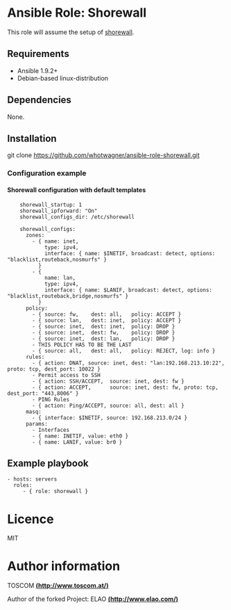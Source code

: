 # Ansible Role: Shorewall

This role will assume the setup of [shorewall](http://shorewall.net/). 

## Requirements

- Ansible 1.9.2+
- Debian-based linux-distribution

## Dependencies

None.

## Installation

git clone https://github.com/whotwagner/ansible-role-shorewall.git

### Configuration example


#### Shorewall configuration with default templates

```
    shorewall_startup: 1
    shorewall_ipforward: "On"
    shorewall_configs_dir: /etc/shorewall

    shorewall_configs:
      zones:
        - { name: inet, 
            type: ipv4,
            interface: { name: $INETIF, broadcast: detect, options: "blacklist,routeback,nosmurfs" }
          }
        - { 
            name: lan, 
            type: ipv4,
            interface: { name: $LANIF, broadcast: detect, options: "blacklist,routeback,bridge,nosmurfs" }
          }
      policy:
        - { source: fw,    dest: all,   policy: ACCEPT }
        - { source: lan,   dest: inet,  policy: ACCEPT }
        - { source: inet,  dest: inet,  policy: DROP }
        - { source: inet,  dest: fw,    policy: DROP }
        - { source: inet,  dest: lan,   policy: DROP }
        - THIS POLICY HAS TO BE THE LAST
        - { source: all,   dest: all,   policy: REJECT, log: info } 
      rules:
        - { action: DNAT, source: inet, dest: "lan:192.168.213.10:22", proto: tcp, dest_port: 10022 }
        - Permit access to SSH
        - { action: SSH/ACCEPT,  source: inet, dest: fw }
        - { action: ACCEPT,      source: inet, dest: fw, proto: tcp, dest_port: "443,8006" }
        - PING Rules
        - { action: Ping/ACCEPT, source: all, dest: all }
      masq:
        - { interface: $INETIF, source: 192.168.213.0/24 }
      params:
        - Interfaces
        - { name: INETIF, value: eth0 }
        - { name: LANIF, value: br0 }

```

## Example playbook

    - hosts: servers
      roles:
         - { role: shorewall }

# Licence

MIT

# Author information

TOSCOM [**(http://www.toscom.at/)**](http://www.toscom.at)

Author of the forked Project: ELAO [**(http://www.elao.com/)**](http://www.elao.com)
